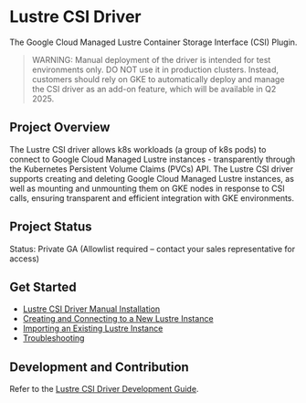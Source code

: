 <!--
Copyright 2025 Google LLC

Licensed under the Apache License, Version 2.0 (the "License");
you may not use this file except in compliance with the License.
You may obtain a copy of the License at

    https://www.apache.org/licenses/LICENSE-2.0

Unless required by applicable law or agreed to in writing, software
distributed under the License is distributed on an "AS IS" BASIS,
WITHOUT WARRANTIES OR CONDITIONS OF ANY KIND, either express or implied.
See the License for the specific language governing permissions and
limitations under the License.
-->

# Lustre CSI Driver

The Google Cloud Managed Lustre Container Storage Interface (CSI) Plugin.

> WARNING: Manual deployment of the driver is intended for test environments only. DO NOT use it in production clusters. Instead, customers should rely on GKE to automatically deploy and manage the CSI driver as an add-on feature, which will be available in Q2 2025.

## Project Overview

The Lustre CSI driver allows k8s workloads (a group of k8s pods) to connect to Google Cloud Managed Lustre instances - transparently through the Kubernetes Persistent Volume Claims (PVCs) API. The Lustre CSI driver supports creating and deleting Google Cloud Managed Lustre instances, as well as mounting and unmounting them on GKE nodes in response to CSI calls, ensuring transparent and efficient integration with GKE environments.

## Project Status

Status: Private GA (Allowlist required – contact your sales representative for access)

## Get Started

* [Lustre CSI Driver Manual Installation](./docs/installation.md)
* [Creating and Connecting to a New Lustre Instance](./docs/dynamic-prov-guide.md)
* [Importing an Existing Lustre Instance](./docs/preprov-guide.md)
* [Troubleshooting](./docs/troubleshooting.md)

## Development and Contribution

Refer to the [Lustre CSI Driver Development Guide](./docs/development.md).
